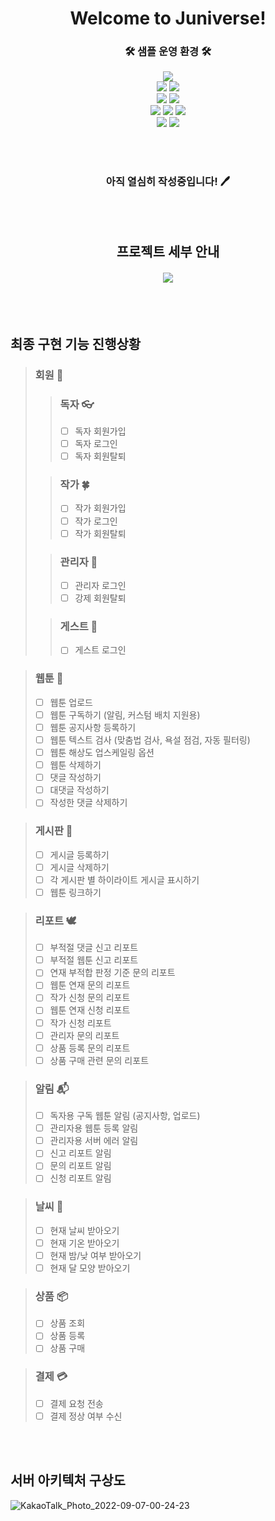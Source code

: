 
# <div align=center>Welcome to Juniverse!
  
  ### <div align=center> 🛠️ 샘플 운영 환경 🛠️
  
<div align=center><img src="https://img.shields.io/badge/Docker 20.10.17-FFFFFF?style=flat&logo=Docker&logoColor=2496ED"/>
  
<div align=center><img src="https://img.shields.io/badge/Python 3.10-FFFFFF?style=flat&logo=Python&logoColor=3776AB"/> <img src="https://img.shields.io/badge/FastAPI 0.79.0-FFFFFF?style=flat&logo=FastAPI&logoColor=009688"/>
  
<div align=center><img src="https://img.shields.io/badge/Redis 7.0-FFFFFF?style=flat&logo=Redis&logoColor=DC382D"/> <img src="https://img.shields.io/badge/Mariadb 10.8-FFFFFF?style=flat&logo=MariaDB&logoColor=003545"/>
  
<div align=center><img src="https://img.shields.io/badge/NGINX 1.18.0-FFFFFF?style=flat&logo=NGINX&logoColor=009639"/> <img src="https://img.shields.io/badge/Gunicorn-FFFFFF?style=flat&logo=Gunicorn&logoColor=499848"/> <img src="https://img.shields.io/badge/Uvicorn-FFFFFF?style=flat&logo=Gunicorn&logoColor=499848"/>
  
<div align=center><img src="https://img.shields.io/badge/Ubuntu 20.04-FFFFFF?style=flat&logo=Ubuntu&logoColor=E95420"/> <img src="https://img.shields.io/badge/Oracle Free Tier-FFFFFF?style=flat&logo=Oracle&logoColor=F80000"/>

</div>
</div>
</div>
</div>
</div>
</div>



<br><br/>
  
### <div align=center>**아직 열심히 작성중입니다! :pen:**

<br><br/>

## <div align=center> 프로젝트 세부 안내

#### <div align=center> [<img src="https://img.shields.io/badge/Juniverse The Creative Lab-FFFFFF?style=flat&logo=Notion&logoColor=2496ED"/>](https://punrabbit.notion.site/Juniverse-The-Creative-Web-b5c587a2c65e4dc3a471336d39487145)

<br><br/>

## 최종 구현 기능 진행상황

> ### 회원 :runner:
> > ### 독자 &#128083;
> > - [ ] 독자 회원가입
> > - [ ] 독자 로그인
> > - [ ] 독자 회원탈퇴
> 
> > ### 작가 &#127808;
> > - [ ] 작가 회원가입
> > - [ ] 작가 로그인
> > - [ ] 작가 회원탈퇴
>
> > ### 관리자 &#128677;
> >
> > - [ ] 관리자 로그인
> > - [ ] 강제 회원탈퇴
>
> > ### 게스트 &#127913;
> >
> > - [ ] 게스트 로그인

> ### 웹툰 :book:
>
> - [ ] 웹툰 업로드
> - [ ] 웹툰 구독하기 (알림, 커스텀 배치 지원용)
> - [ ] 웹툰 공지사항 등록하기
> - [ ] 웹툰 텍스트 검사 (맞춤법 검사, 욕설 점검, 자동 필터링)
> - [ ] 웹툰 해상도 업스케일링 옵션
> - [ ] 웹툰 삭제하기
> - [ ] 댓글 작성하기
> - [ ] 대댓글 작성하기
> - [ ] 작성한 댓글 삭제하기

> ### 게시판 &#128278;
> - [ ] 게시글 등록하기
> - [ ] 게시글 삭제하기
> - [ ] 각 게시판 별 하이라이트 게시글 표시하기
> - [ ] 웹툰 링크하기

> ### 리포트 &#128330;
> 
> - [ ] 부적절 댓글 신고 리포트
> - [ ] 부적절 웹툰 신고 리포트
> - [ ] 연재 부적합 판정 기준 문의 리포트
> - [ ] 웹툰 연재 문의 리포트
> - [ ] 작가 신청 문의 리포트
> - [ ] 웹툰 연재 신청 리포트
> - [ ] 작가 신청 리포트
> - [ ] 관리자 문의 리포트
> - [ ] 상품 등록 문의 리포트
> - [ ] 상품 구매 관련 문의 리포트

> ### 알림 &#128236;
> 
> - [ ] 독자용 구독 웹툰 알림 (공지사항, 업로드)
> - [ ] 관리자용 웹툰 등록 알림
> - [ ] 관리자용 서버 에러 알림
> - [ ] 신고 리포트 알림
> - [ ] 문의 리포트 알림
> - [ ] 신청 리포트 알림

> ### 날씨 &#127756;
> - [ ] 현재 날씨 받아오기
> - [ ] 현재 기온 받아오기
> - [ ] 현재 밤/낮 여부 받아오기
> - [ ] 현재 달 모양 받아오기

> ### 상품 &#128230;
> - [ ] 상품 조회
> - [ ] 상품 등록
> - [ ] 상품 구매

> ### 결제 &#128179;
> - [ ] 결제 요청 전송
> - [ ] 결제 정상 여부 수신

<br><br/>

## 서버 아키텍처 구상도

![KakaoTalk_Photo_2022-09-07-00-24-23](https://user-images.githubusercontent.com/70463212/188674348-3fdbac64-28ce-4580-ad8b-329083fc8b7a.jpeg)
